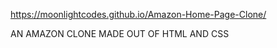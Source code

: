 https://moonlightcodes.github.io/Amazon-Home-Page-Clone/


AN AMAZON CLONE MADE OUT OF HTML AND CSS
